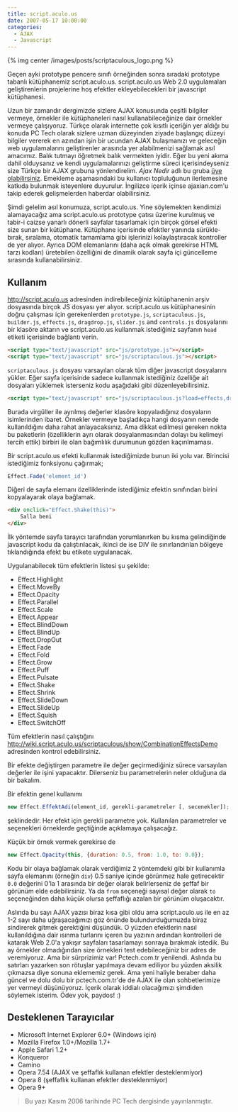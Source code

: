```yaml
---
title: script.aculo.us
date: 2007-05-17 10:00:00
categories:
  - AJAX
  - Javascript
---
```


{% img center /images/posts/scriptaculous_logo.png %}

Geçen ayki prototype pencere sınıfı örneğinden sonra sıradaki prototype tabanlı kütüphanemiz script.aculo.us. script.aculo.us Web 2.0 uygulamaları geliştirenlerin projelerine hoş efektler ekleyebilecekleri bir javascript kütüphanesi.

<!--more-->

Uzun bir zamandır dergimizde sizlere AJAX konusunda çeşitli bilgiler vermeye, örnekler ile kütüphaneleri nasıl kullanabileceğinize dair örnekler vermeye çalışıyoruz. Türkçe olarak internette çok kısıtlı içeriğin yer aldığı bu konuda PC Tech olarak sizlere uzman düzeyinden ziyade başlangıç düzeyi bilgiler vererek en azından işin bir ucundan AJAX bulaşmanızı ve geleceğin web uygulamalarını geliştirenler arasında yer alabilmenizi sağlamak asıl amacımız. Balık tutmayı öğretmek balık vermekten iyidir. Eğer bu yeni akıma dahil olduysanız ve kendi uygulamalarınızı geliştirme süreci içerisindeyseniz size Türkçe bir AJAX grubuna yönlendirelim. *Ajax Nedir* adlı bu gruba [üye olabilirsiniz](http://groups.google.com/group/ajaxnedir). Emekleme aşamasındaki bu kullanıcı topluluğunun ilerlemesine katkıda bulunmak isteyenlere duyurulur. İngilizce içerik içinse ajaxian.com'u takip ederek gelişmelerden haberdar olabilirsiniz.

Şimdi gelelim asıl konumuza, script.aculo.us. Yine söylemekten kendimizi alamayacağız ama script.aculo.us prototype çatısı üzerine kurulmuş ve tabir-i caizse yanarlı dönerli sayfalar tasarlamak için birçok görsel efekti size sunan bir kütüphane. Kütüphane içerisinde efektler yanında sürükle-bırak, sıralama, otomatik tamamlama gibi işlerinizi kolaylaştıracak kontroller de yer alıyor. Ayrıca DOM elemanlarını (daha açık olmak gerekirse HTML tarzı kodları) üretebilen özelliğini de dinamik olarak sayfa içi güncelleme sırasında kullanabilirsiniz.

## Kullanım  
http://script.aculo.us adresinden indirebileceğiniz kütüphanenin arşiv dosyasında birçok JS dosyası yer alıyor. script.aculo.us kütüphanesinin doğru çalışması için gerekenlerden `prototype.js`, `scriptaculous.js`, `builder.js`, `effects.js`, `dragdrop.js`, `slider.js` and `controls.js` dosyalarını bir klasöre aktarın ve script.aculo.us kullanmak istediğiniz sayfanın `head` etiketi içerisinde bağlantı verin.

```html
<script type="text/javascript" src="js/prototype.js"></script>
<script type="text/javascript" src="js/scriptaculous.js"></script>
```

`scriptaculous.js` dosyası varsayılan olarak tüm diğer javascript dosyalarını yükler. Eğer sayfa içerisinde sadece kullanmak istediğiniz özelliğe ait dosyaları yüklemek isterseniz kodu aşağıdaki gibi düzenleyebilirsiniz.

```html
<script type="text/javascript" src="js/scriptaculous.js?load=effects,dragdrop"></script>
```

Burada virgüller ile ayrılmış değerler klasöre kopyaladığınız dosyaların isimlerinden ibaret. Örnekler vermeye başladıkça hangi dosyanın nerede kullanıldığını daha rahat anlayacaksınız. Ama dikkat edilmesi gereken nokta bu paketlerin (özelliklerin ayrı olarak dosyalanmasından dolayı bu kelimeyi tercih ettik) birbiri ile olan bağımlılık durumunun gözden kaçırılmaması.

Bir script.aculo.us efekti kullanmak istediğimizde bunun iki yolu var. Birincisi istediğimiz fonksiyonu çağırmak;

```javascript
Effect.Fade('element_id')
```

Diğeri de sayfa elemanı özelliklerinde istediğimiz efektin sınıfından birini kopyalayarak olaya bağlamak.

```html
<div onclick="Effect.Shake(this)">
    Salla beni
</div>
```

İlk yöntemde sayfa tarayıcı tarafından yorumlanırken bu kısma gelindiğinde javascript kodu da çalıştırılacak, ikinci de ise DIV ile sınırlandırılan bölgeye tıklandığında efekt bu etikete uygulanacak.

Uygulanabilecek tüm efektlerin listesi şu şekilde:

* Effect.Highlight  
* Effect.MoveBy  
* Effect.Opacity  
* Effect.Parallel  
* Effect.Scale  
* Effect.Appear  
* Effect.BlindDown  
* Effect.BlindUp  
* Effect.DropOut  
* Effect.Fade  
* Effect.Fold  
* Effect.Grow  
* Effect.Puff  
* Effect.Pulsate  
* Effect.Shake  
* Effect.Shrink  
* Effect.SlideDown  
* Effect.SlideUp  
* Effect.Squish  
* Effect.SwitchOff

Tüm efektlerin nasıl çalıştığını http://wiki.script.aculo.us/scriptaculous/show/CombinationEffectsDemo adresinden kontrol edebilirsiniz.

Bir efekte değiştirgen parametre ile değer geçirmediğiniz sürece varsayılan değerler ile işini yapacaktır. Dilerseniz bu parametrelerin neler olduğuna da bir bakalım.

Bir efektin genel kullanımı

```javascript
new Effect.EffektAdi(element_id, gerekli-parametreler [, secenekler]);
```

şeklindedir. Her efekt için gerekli parametre yok. Kullanılan parametreler ve seçenekleri örneklerde geçtiğinde açıklamaya çalışacağız.

Küçük bir örnek vermek gerekirse de

```javascript
new Effect.Opacity(this, {duration: 0.5, from: 1.0, to: 0.0});
```

Kodu bir olaya bağlamak olarak verdiğimiz 2 yöntemdeki gibi bir kullanımla sayfa elemanını (örneğin `div`) 0.5 saniye içinde görünmez hale getirecektir `0.0` değerini 0'la 1 arasında bir değer olarak belirlerseniz de şeffaf bir görünüm elde edebilirsiniz. Ya da `from` seçeneği sayısal değer olarak `to` seçeneğinden daha küçük olursa şeffaflığı azalan bir görünüm oluşacaktır.

Aslında bu sayı AJAX yazısı biraz kısa gibi oldu ama script.aculo.us ile en az 1-2 sayı daha uğraşacağımızı göz önünde bulundurduğumuzda biraz sindirerek gitmek gerektiğini düşündük. O yüzden efektlerin nasıl kullanıldığına dair ısınma turlarını içeren bu yazının ardından kontrolleri de katarak Web 2.0'a yakışır sayfaları tasarlamayı sonraya bırakmak istedik. Bu ay örnekler olmadığından size örnekleri test edebileceğiniz bir adres de veremiyoruz. Ama bir sürprizimiz var! Pctech.com.tr yenilendi. Aslında bu satırları yazarken son rötuşlar yapılmaya devam ediliyor bu yüzden aksilik çıkmazsa diye sonuna eklememiz gerek. Ama yeni haliyle beraber daha güncel ve dolu dolu bir pctech.com.tr'de de AJAX ile olan sohbetlerimize yer vermeyi düşünüyoruz. İçerik olarak iddialı olacağımızı şimdiden söylemek isterim. Ödev yok, paydos! :)

## Desteklenen Tarayıcılar  
* Microsoft Internet Explorer 6.0+ (Windows için)  
* Mozilla Firefox 1.0+/Mozilla 1.7+  
* Apple Safari 1.2+  
* Konqueror  
* Camino  
* Opera 7.54 (AJAX ve şeffaflık kullanan efektler desteklenmiyor)  
* Opera 8 (şeffaflık kullanan efektler desteklenmiyor)  
* Opera 9+

> Bu yazı Kasım 2006 tarihinde PC Tech dergisinde yayınlanmıştır.
